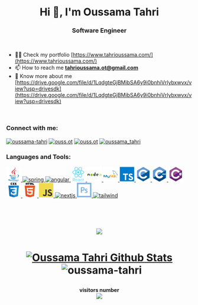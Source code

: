 <h1 align="center">Hi 👋, I'm Oussama Tahri</h1> <h3 align="center">Software Engineer</h3>

<br>

- 👨‍💻 Check my portfolio [https://www.tahrioussama.com/](https://www.tahrioussama.com/) 
- 📫 How to reach me **tahrioussama.ot@gmail.com**
- 📄 Know more about me [https://drive.google.com/file/d/1LqdgteGjBMibSA6y9i0bnhiVrlybxwvx/view?usp=drivesdk](https://drive.google.com/file/d/1LqdgteGjBMibSA6y9i0bnhiVrlybxwvx/view?usp=drivesdk) 

<br>

<h3 align="left">Connect with me:</h3> <p align="left"> <a href="https://linkedin.com/in/oussama-tahri" target="blank"><img align="center" src="https://raw.githubusercontent.com/rahuldkjain/github-profile-readme-generator/master/src/images/icons/Social/linked-in-alt.svg" alt="oussama-tahri" height="30" width="40" /></a> <a href="https://fb.com/ouss.ot" target="blank"><img align="center" src="https://raw.githubusercontent.com/rahuldkjain/github-profile-readme-generator/master/src/images/icons/Social/facebook.svg" alt="ouss.ot" height="30" width="40" /></a> <a href="https://instagram.com/ouss.ot" target="blank"><img align="center" src="https://raw.githubusercontent.com/rahuldkjain/github-profile-readme-generator/master/src/images/icons/Social/instagram.svg" alt="ouss.ot" height="30" width="40" /></a> <a href="https://www.leetcode.com/oussama_tahri" target="blank"><img align="center" src="https://raw.githubusercontent.com/rahuldkjain/github-profile-readme-generator/master/src/images/icons/Social/leet-code.svg" alt="oussama_tahri" height="30" width="40" /></a> </p> <h3 align="left">Languages and Tools:</h3> <p align="left"> <a href="https://www.java.com" target="_blank" rel="noreferrer"> <img src="https://raw.githubusercontent.com/devicons/devicon/master/icons/java/java-original.svg" alt="java" width="40" height="40"/> </a> <a href="https://spring.io/" target="_blank" rel="noreferrer"> <img src="https://www.vectorlogo.zone/logos/springio/springio-icon.svg" alt="spring" width="40" height="40"/> </a> <a href="https://angular.io" target="_blank" rel="noreferrer"> <img src="https://angular.io/assets/images/logos/angular/angular.svg" alt="angular" width="40" height="40"/> </a> <a href="https://reactjs.org/" target="_blank" rel="noreferrer"> <img src="https://raw.githubusercontent.com/devicons/devicon/master/icons/react/react-original-wordmark.svg" alt="react" width="40" height="40"/> <a href="https://nodejs.org" target="_blank" rel="noreferrer"> <img src="https://raw.githubusercontent.com/devicons/devicon/master/icons/nodejs/nodejs-original-wordmark.svg" alt="nodejs" width="40" height="40"/> </a> <a href="https://www.mysql.com/" target="_blank" rel="noreferrer"> <img src="https://raw.githubusercontent.com/devicons/devicon/master/icons/mysql/mysql-original-wordmark.svg" alt="mysql" width="40" height="40"/> </a> <a href="https://www.typescriptlang.org/" target="_blank" rel="noreferrer"> <img src="https://raw.githubusercontent.com/devicons/devicon/master/icons/typescript/typescript-original.svg" alt="typescript" width="40" height="40"/> </a> <a href="https://www.cprogramming.com/" target="_blank" rel="noreferrer"> <img src="https://raw.githubusercontent.com/devicons/devicon/master/icons/c/c-original.svg" alt="c" width="40" height="40"/> </a> <a href="https://www.w3schools.com/cpp/" target="_blank" rel="noreferrer"> <img src="https://raw.githubusercontent.com/devicons/devicon/master/icons/cplusplus/cplusplus-original.svg" alt="cplusplus" width="40" height="40"/> </a> <a href="https://www.w3schools.com/cs/" target="_blank" rel="noreferrer"> <img src="https://raw.githubusercontent.com/devicons/devicon/master/icons/csharp/csharp-original.svg" alt="csharp" width="40" height="40"/> </a> <a href="https://www.w3schools.com/css/" target="_blank" rel="noreferrer"> <img src="https://raw.githubusercontent.com/devicons/devicon/master/icons/css3/css3-original-wordmark.svg" alt="css3" width="40" height="40"/> </a> <a href="https://www.w3.org/html/" target="_blank" rel="noreferrer"> <img src="https://raw.githubusercontent.com/devicons/devicon/master/icons/html5/html5-original-wordmark.svg" alt="html5" width="40" height="40"/> </a> <a href="https://developer.mozilla.org/en-US/docs/Web/JavaScript" target="_blank" rel="noreferrer"> <img src="https://raw.githubusercontent.com/devicons/devicon/master/icons/javascript/javascript-original.svg" alt="javascript" width="40" height="40"/> </a> <a href="https://nextjs.org/" target="_blank" rel="noreferrer"> <img src="https://cdn.worldvectorlogo.com/logos/nextjs-2.svg" alt="nextjs" width="40" height="40"/> </a>  <a href="https://www.photoshop.com/en" target="_blank" rel="noreferrer"> <img src="https://raw.githubusercontent.com/devicons/devicon/master/icons/photoshop/photoshop-line.svg" alt="photoshop" width="40" height="40"/> </a>  </a>  <a href="https://tailwindcss.com/" target="_blank" rel="noreferrer"> <img src="https://www.vectorlogo.zone/logos/tailwindcss/tailwindcss-icon.svg" alt="tailwind" width="40" height="40"/> </a> </p>

<br>

<h1 align="center">
  <img src="https://github-profile-summary-cards.vercel.app/api/cards/profile-details?username=oussama-tahri&theme=github_dark" />
  <h1/>
  <p align="center">
    <a href="https://github.com/anuraghazra/github-readme-stats">
      <img alt="Oussama Tahri Github Stats" src="https://github-readme-stats.vercel.app/api?username=oussama-tahri&show_icons=true&count_private=true&theme=github_dark" height="192px"/></a> <br/>
    &nbsp;
    <img src="https://github-readme-stats.vercel.app/api/top-langs?username=oussama-tahri&show_icons=true&locale=en&layout=compact&theme=github_dark" alt="oussama-tahri" height="192px"/> <br/> </p>
  <h4 align="center">
    visitors number <br> <img src="https://profile-counter.glitch.me/oussama-tahri/count.svg">  </h4>
